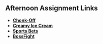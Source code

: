 ## Afternoon Assignment Links

* **[Chonk-Off](https://github.com/Anne-Hunt/scoreboard)**
* **[Creamy Ice Cream](https://github.com/Anne-Hunt/creamy-ice)**
* **[Sports Bets](https://github.com/Anne-Hunt/sports-bets)**
* **[BossFight](https://github.com/Anne-Hunt/bossfight)**
